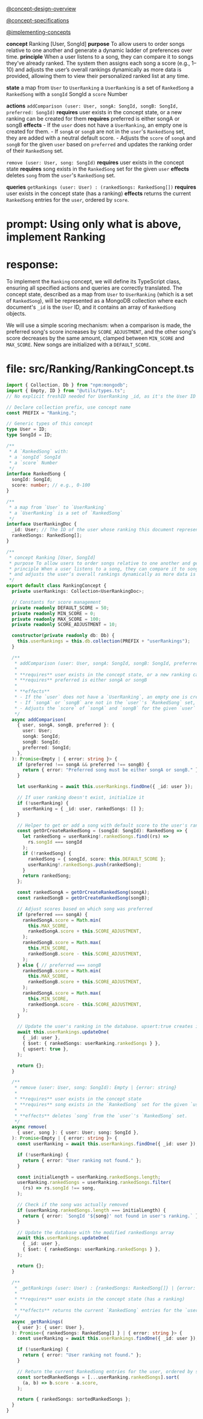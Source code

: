 [@concept-design-overview](../../background/concept-design-overview.md)

[@concept-specifications](../../background/concept-specifications.md)

[@implementing-concepts](../../background/implementing-concepts.md)

**concept** Ranking \[User, SongId]
**purpose** To allow users to order songs relative to one another and generate a dynamic ladder of preferences over time.
**principle** When a user listens to a song, they can compare it to songs they’ve already ranked. The system then assigns each song a score (e.g., 1–10) and adjusts the user’s overall rankings dynamically as more data is provided, allowing them to view their personalized ranked list at any time.

**state**
  a map from `User` to `UserRanking`
  a `UserRanking` is a set of `RankedSong`
  a `RankedSong` with
    a `songId` SongId
    a `score` Number

**actions**
  `addComparison (user: User, songA: SongId, songB: SongId, preferred: SongId)`
    **requires** user exists in the concept state, or a new ranking can be created for them
    **requires** preferred is either songA or songB
    **effects**
      - If the `user` does not have a `UserRanking`, an empty one is created for them.
      - If `songA` or `songB` are not in the `user`'s `RankedSong` set, they are added with a neutral default score.
      - Adjusts the `score` of `songA` and `songB` for the given `user` based on `preferred` and updates the ranking order of their `RankedSong` set.

  `remove (user: User, song: SongId)`
    **requires** user exists in the concept state
    **requires** song exists in the `RankedSong` set for the given `user`
    **effects** deletes `song` from the `user`'s `RankedSong` set.

**queries**
  `getRankings (user: User) : (rankedSongs: RankedSong[])`
    **requires** user exists in the concept state (has a ranking)
    **effects** returns the current `RankedSong` entries for the `user`, ordered by `score`.
# prompt: Using only what is above, implement Ranking
# response:

To implement the `Ranking` concept, we will define its TypeScript class, ensuring all specified actions and queries are correctly translated. The concept state, described as a map from `User` to `UserRanking` (which is a set of `RankedSong`), will be represented as a MongoDB collection where each document's `_id` is the `User` ID, and it contains an array of `RankedSong` objects.

We will use a simple scoring mechanism: when a comparison is made, the preferred song's score increases by `SCORE_ADJUSTMENT`, and the other song's score decreases by the same amount, clamped between `MIN_SCORE` and `MAX_SCORE`. New songs are initialized with a `DEFAULT_SCORE`.

# file: src/Ranking/RankingConcept.ts

```typescript
import { Collection, Db } from "npm:mongodb";
import { Empty, ID } from "@utils/types.ts";
// No explicit freshID needed for UserRanking _id, as it's the User ID itself.

// Declare collection prefix, use concept name
const PREFIX = "Ranking.";

// Generic types of this concept
type User = ID;
type SongId = ID;

/**
 * A `RankedSong` with:
 * a `songId` SongId
 * a `score` Number
 */
interface RankedSong {
  songId: SongId;
  score: number; // e.g., 0-100
}

/**
 * a map from `User` to `UserRanking`
 * a `UserRanking` is a set of `RankedSong`
 */
interface UserRankingDoc {
  _id: User; // The ID of the user whose ranking this document represents
  rankedSongs: RankedSong[];
}

/**
 * concept Ranking [User, SongId]
 * purpose To allow users to order songs relative to one another and generate a dynamic ladder of preferences over time.
 * principle When a user listens to a song, they can compare it to songs they’ve already ranked. The system then assigns each song a score (e.g., 1–10)
 * and adjusts the user’s overall rankings dynamically as more data is provided, allowing them to view their personalized ranked list at any time.
 */
export default class RankingConcept {
  private userRankings: Collection<UserRankingDoc>;

  // Constants for score management
  private readonly DEFAULT_SCORE = 50;
  private readonly MIN_SCORE = 0;
  private readonly MAX_SCORE = 100;
  private readonly SCORE_ADJUSTMENT = 10;

  constructor(private readonly db: Db) {
    this.userRankings = this.db.collection(PREFIX + "userRankings");
  }

  /**
   * addComparison (user: User, songA: SongId, songB: SongId, preferred: SongId): Empty | {error: string}
   *
   * **requires** user exists in the concept state, or a new ranking can be created for them
   * **requires** preferred is either songA or songB
   *
   * **effects**
   * - If the `user` does not have a `UserRanking`, an empty one is created for them.
   * - If `songA` or `songB` are not in the `user`'s `RankedSong` set, they are added with a neutral default score.
   * - Adjusts the `score` of `songA` and `songB` for the given `user` based on `preferred` and updates the ranking order of their `RankedSong` set.
   */
  async addComparison(
    { user, songA, songB, preferred }: {
      user: User;
      songA: SongId;
      songB: SongId;
      preferred: SongId;
    },
  ): Promise<Empty | { error: string }> {
    if (preferred !== songA && preferred !== songB) {
      return { error: "Preferred song must be either songA or songB." };
    }

    let userRanking = await this.userRankings.findOne({ _id: user });

    // If user ranking doesn't exist, initialize it
    if (!userRanking) {
      userRanking = { _id: user, rankedSongs: [] };
    }

    // Helper to get or add a song with default score to the user's rankedSongs
    const getOrCreateRankedSong = (songId: SongId): RankedSong => {
      let rankedSong = userRanking!.rankedSongs.find((rs) =>
        rs.songId === songId
      );
      if (!rankedSong) {
        rankedSong = { songId, score: this.DEFAULT_SCORE };
        userRanking!.rankedSongs.push(rankedSong);
      }
      return rankedSong;
    };

    const rankedSongA = getOrCreateRankedSong(songA);
    const rankedSongB = getOrCreateRankedSong(songB);

    // Adjust scores based on which song was preferred
    if (preferred === songA) {
      rankedSongA.score = Math.min(
        this.MAX_SCORE,
        rankedSongA.score + this.SCORE_ADJUSTMENT,
      );
      rankedSongB.score = Math.max(
        this.MIN_SCORE,
        rankedSongB.score - this.SCORE_ADJUSTMENT,
      );
    } else { // preferred === songB
      rankedSongB.score = Math.min(
        this.MAX_SCORE,
        rankedSongB.score + this.SCORE_ADJUSTMENT,
      );
      rankedSongA.score = Math.max(
        this.MIN_SCORE,
        rankedSongA.score - this.SCORE_ADJUSTMENT,
      );
    }

    // Update the user's ranking in the database. upsert:true creates if not exists.
    await this.userRankings.updateOne(
      { _id: user },
      { $set: { rankedSongs: userRanking.rankedSongs } },
      { upsert: true },
    );

    return {};
  }

  /**
   * remove (user: User, song: SongId): Empty | {error: string}
   *
   * **requires** user exists in the concept state
   * **requires** song exists in the `RankedSong` set for the given `user`
   *
   * **effects** deletes `song` from the `user`'s `RankedSong` set.
   */
  async remove(
    { user, song }: { user: User; song: SongId },
  ): Promise<Empty | { error: string }> {
    const userRanking = await this.userRankings.findOne({ _id: user });

    if (!userRanking) {
      return { error: "User ranking not found." };
    }

    const initialLength = userRanking.rankedSongs.length;
    userRanking.rankedSongs = userRanking.rankedSongs.filter(
      (rs) => rs.songId !== song,
    );

    // Check if the song was actually removed
    if (userRanking.rankedSongs.length === initialLength) {
      return { error: `SongId '${song}' not found in user's ranking.` };
    }

    // Update the database with the modified rankedSongs array
    await this.userRankings.updateOne(
      { _id: user },
      { $set: { rankedSongs: userRanking.rankedSongs } },
    );

    return {};
  }

  /**
   * _getRankings (user: User) : {rankedSongs: RankedSong[]} | {error: string}
   *
   * **requires** user exists in the concept state (has a ranking)
   *
   * **effects** returns the current `RankedSong` entries for the `user`, ordered by `score` (descending).
   */
  async _getRankings(
    { user }: { user: User },
  ): Promise<{ rankedSongs: RankedSong[] } | { error: string }> {
    const userRanking = await this.userRankings.findOne({ _id: user });

    if (!userRanking) {
      return { error: "User ranking not found." };
    }

    // Return the current RankedSong entries for the user, ordered by score (descending)
    const sortedRankedSongs = [...userRanking.rankedSongs].sort(
      (a, b) => b.score - a.score,
    );

    return { rankedSongs: sortedRankedSongs };
  }
}
```